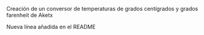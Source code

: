 Creación de un conversor de temperaturas de grados centígrados y grados farenheit de Aketx

Nueva línea añadida en el README